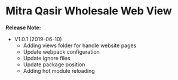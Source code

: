 # Mitra Qasir Wholesale Web View


**Release Note:**

- V1.0.1 (2019-06-10)
    - Adding views folder for handle website pages
    - Update webpack configuration
    - Update ignore files    
    - Update package position
    - Adding hot module reloading